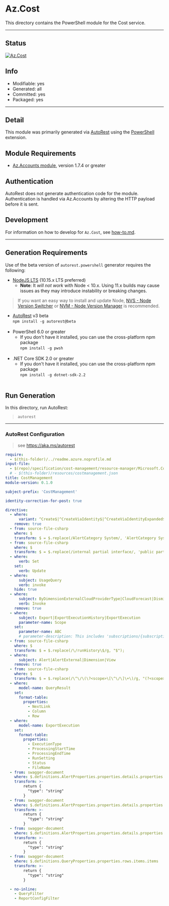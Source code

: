 <!-- region Generated -->
# Az.Cost
This directory contains the PowerShell module for the Cost service.

---
## Status
[![Az.Cost](https://img.shields.io/powershellgallery/v/Az.Cost.svg?style=flat-square&label=Az.Cost "Az.Cost")](https://www.powershellgallery.com/packages/Az.Cost/)

## Info
- Modifiable: yes
- Generated: all
- Committed: yes
- Packaged: yes

---
## Detail
This module was primarily generated via [AutoRest](https://github.com/Azure/autorest) using the [PowerShell](https://github.com/Azure/autorest.powershell) extension.

## Module Requirements
- [Az.Accounts module](https://www.powershellgallery.com/packages/Az.Accounts/), version 1.7.4 or greater

## Authentication
AutoRest does not generate authentication code for the module. Authentication is handled via Az.Accounts by altering the HTTP payload before it is sent.

## Development
For information on how to develop for `Az.Cost`, see [how-to.md](how-to.md).
<!-- endregion -->

---
## Generation Requirements
Use of the beta version of `autorest.powershell` generator requires the following:
- [NodeJS LTS](https://nodejs.org) (10.15.x LTS preferred)
  - **Note**: It *will not work* with Node < 10.x. Using 11.x builds may cause issues as they may introduce instability or breaking changes.
> If you want an easy way to install and update Node, [NVS - Node Version Switcher](../nodejs/installing-via-nvs.md) or [NVM - Node Version Manager](../nodejs/installing-via-nvm.md) is recommended.
- [AutoRest](https://aka.ms/autorest) v3 beta <br>`npm install -g autorest@beta`<br>&nbsp;
- PowerShell 6.0 or greater
  - If you don't have it installed, you can use the cross-platform npm package <br>`npm install -g pwsh`<br>&nbsp;
- .NET Core SDK 2.0 or greater
  - If you don't have it installed, you can use the cross-platform npm package <br>`npm install -g dotnet-sdk-2.2`<br>&nbsp;
## Run Generation
In this directory, run AutoRest:
> `autorest`
---
### AutoRest Configuration
> see https://aka.ms/autorest

``` yaml
require:
  - $(this-folder)/../readme.azure.noprofile.md
input-file:
  - $(repo)/specification/cost-management/resource-manager/Microsoft.CostManagement/stable/2019-11-01/costmanagement.json
  # - $(this-folder)/resources/costmanagement.json
title: CostManagement
module-version: 0.1.0

subject-prefix: 'CostManagement'

identity-correction-for-post: true

directive:
  - where:
      variant: ^Create$|^CreateViaIdentity$|^CreateViaIdentityExpanded$|^Update$|^UpdateViaIdentity$
    remove: true
  - from: source-file-csharp
    where: $
    transform: $ = $.replace(/AlertCategory System/, 'AlertCategory System1');
  - from: source-file-csharp
    where: $
    transform: $ = $.replace(/internal partial interface/, 'public partial interface');
  - where:
      verb: Set
    set:
      verb: Update
  - where:
      subject: UsageQuery
      verb: invoke
    hide: true
  - where:
      subject: ByDimensionExternalCloudProviderType|CloudForecast|DismissAlert|Forecast
      verb: Invoke
    remove: true
  - where:
      subject: Export|ExportExecutionHistory|ExportExecution
      parameter-name: Scope
    set:
      parameter-name: ABC
      # parameter-description: This includes 'subscriptions/{subscriptionId}/' for subscription scope, 'subscriptions/{subscriptionId}/resourceGroups/{resourceGroupName}' for resourceGroup scope, 'providers/Microsoft.Billing/billingAccounts/{billingAccountId}' for Billing Account scope and 'providers/Microsoft.Billing/billingAccounts/{billingAccountId}/departments/{departmentId}' for Department scope, 'providers/Microsoft.Billing/billingAccounts/{billingAccountId}/enrollmentAccounts/{enrollmentAccountId}' for EnrollmentAccount scope, 'providers/Microsoft.Management/managementGroups/{managementGroupId} for Management Group scope, 'providers/Microsoft.Billing/billingAccounts/{billingAccountId}/billingProfiles/{billingProfileId}' for billingProfile scope, 'providers/Microsoft.Billing/billingAccounts/{billingAccountId}/billingProfiles/{billingProfileId}/invoiceSections/{invoiceSectionId}' for invoiceSection scope, and 'providers/Microsoft.Billing/billingAccounts/{billingAccountId}/customers/{customerId}' specific for partners.
  - from: source-file-csharp
    where: $
    transform: $ = $.replace(/\/runHistory\$/g, "$");
  - where:
      subject: Alert|AlertExternal|Dimension|View
    remove: true
  - from: source-file-csharp
    where: $
    transform: $ = $.replace(/\^\/\(\?<scope>\[\^\/\]\+\)/g, "(?<scope>.+)");
  - where:
      model-name: QueryResult
    set:
      format-table:
        properties:
          - NextLink
          - Column
          - Row
  - where:
      model-name: ExportExecution
    set:
      format-table:
        properties:
          - ExecutionType
          - ProcessingStartTime
          - ProcessingEndTime
          - RunSetting
          - Status
          - FileName
  - from: swagger-document
    where: $.definitions.AlertProperties.properties.details.properties.resourceGroupFilter.items
    transform: >-
        return {
          "type": "string"
        }
  - from: swagger-document
    where: $.definitions.AlertProperties.properties.details.properties.resourceFilter.items
    transform: >-
        return {
          "type": "string"
        }
  - from: swagger-document
    where: $.definitions.AlertProperties.properties.details.properties.meterFilter.items
    transform: >-
        return {
          "type": "string"
        }
  - from: swagger-document
    where: $.definitions.QueryProperties.properties.rows.items.items
    transform: >-
        return {
          "type": "string"
        }

  - no-inline:
    - QueryFilter
    - ReportConfigFilter
```